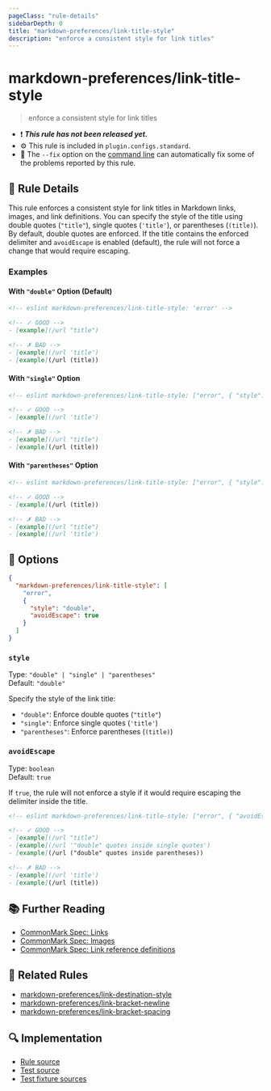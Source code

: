 ```yaml
---
pageClass: "rule-details"
sidebarDepth: 0
title: "markdown-preferences/link-title-style"
description: "enforce a consistent style for link titles"
---
```


# markdown-preferences/link-title-style

> enforce a consistent style for link titles

- ❗ <badge text="This rule has not been released yet." vertical="middle" type="error"> **_This rule has not been released yet._** </badge>
- ⚙️ This rule is included in `plugin.configs.standard`.
- 🔧 The `--fix` option on the [command line](https://eslint.org/docs/user-guide/command-line-interface#fixing-problems) can automatically fix some of the problems reported by this rule.

## 📖 Rule Details

This rule enforces a consistent style for link titles in Markdown links, images, and link definitions.
You can specify the style of the title using double quotes (`"title"`), single quotes (`'title'`), or parentheses (`(title)`).
By default, double quotes are enforced. If the title contains the enforced delimiter and `avoidEscape` is enabled (default), the rule will not force a change that would require escaping.

### Examples

#### With `"double"` Option (Default)

<!-- prettier-ignore-start -->

<!-- eslint-skip -->

```md
<!-- eslint markdown-preferences/link-title-style: 'error' -->

<!-- ✓ GOOD -->
- [example](/url "title")

<!-- ✗ BAD -->
- [example](/url 'title')
- [example](/url (title))
```

<!-- prettier-ignore-end -->

#### With `"single"` Option

<!-- prettier-ignore-start -->

<!-- eslint-skip -->

```md
<!-- eslint markdown-preferences/link-title-style: ["error", { "style": "single" }] -->

<!-- ✓ GOOD -->
- [example](/url 'title')

<!-- ✗ BAD -->
- [example](/url "title")
- [example](/url (title))
```

<!-- prettier-ignore-end -->

#### With `"parentheses"` Option

<!-- prettier-ignore-start -->

<!-- eslint-skip -->

```md
<!-- eslint markdown-preferences/link-title-style: ["error", { "style": "parentheses" }] -->

<!-- ✓ GOOD -->
- [example](/url (title))

<!-- ✗ BAD -->
- [example](/url "title")
- [example](/url 'title')
```

<!-- prettier-ignore-end -->

## 🔧 Options

```json
{
  "markdown-preferences/link-title-style": [
    "error",
    {
      "style": "double",
      "avoidEscape": true
    }
  ]
}
```

### `style`

Type: `"double" | "single" | "parentheses"`\
Default: `"double"`

Specify the style of the link title:

- `"double"`: Enforce double quotes (`"title"`)
- `"single"`: Enforce single quotes (`'title'`)
- `"parentheses"`: Enforce parentheses (`(title)`)

### `avoidEscape`

Type: `boolean`\
Default: `true`

If `true`, the rule will not enforce a style if it would require escaping the delimiter inside the title.

<!-- prettier-ignore-start -->

<!-- eslint-skip -->

```md
<!-- eslint markdown-preferences/link-title-style: ["error", { "avoidEscape": true }] -->

<!-- ✓ GOOD -->
- [example](/url "title")
- [example](/url '"double" quotes inside single quotes')
- [example](/url ("double" quotes inside parentheses))

<!-- ✗ BAD -->
- [example](/url 'title')
- [example](/url (title))
```

<!-- prettier-ignore-end -->

## 📚 Further Reading

- [CommonMark Spec: Links](https://spec.commonmark.org/0.31.2/#links)
- [CommonMark Spec: Images](https://spec.commonmark.org/0.31.2/#images)
- [CommonMark Spec: Link reference definitions](https://spec.commonmark.org/0.31.2/#link-reference-definitions)

## 👫 Related Rules

- [markdown-preferences/link-destination-style](./link-destination-style.md)
- [markdown-preferences/link-bracket-newline](./link-bracket-newline.md)
- [markdown-preferences/link-bracket-spacing](./link-bracket-spacing.md)

## 🔍 Implementation

- [Rule source](https://github.com/ota-meshi/eslint-plugin-markdown-preferences/blob/main/src/rules/link-title-style.ts)
- [Test source](https://github.com/ota-meshi/eslint-plugin-markdown-preferences/blob/main/tests/src/rules/link-title-style.ts)
- [Test fixture sources](https://github.com/ota-meshi/eslint-plugin-markdown-preferences/tree/main/tests/fixtures/rules/link-title-style)
